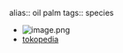 alias:: oil palm
tags:: species
- ![image.png](https://peach-geographical-bat-397.mypinata.cloud/ipfs/QmcQQ2V6ixYQsWYJ7L6VACskUFVBfFvh6izfUjBwfp8vtj)
- [tokopedia](https://www.tokopedia.com/titin9080/biji-benih-bibit-tanaman-kelapa-sawit-lokal-5-biji?extParam=ivf%3Dfalse%26src%3Dsearch)